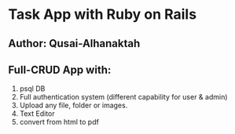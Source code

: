 # Task App with Ruby on Rails 

## Author: Qusai-Alhanaktah


## Full-CRUD App with:
1. psql DB
2. Full authentication system (different capability for user & admin)
3. Upload any file, folder or images.
4. Text Editor
5. convert from html to pdf
